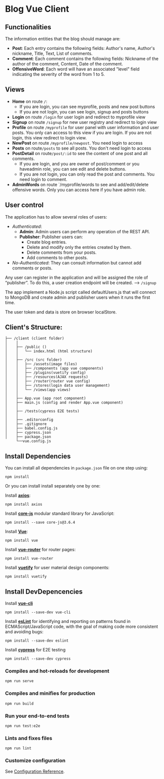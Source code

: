 # Blog Vue Client

## Functionalities
The information entities that the blog should manage are:

- **Post**: Each entry contains the following fields: Author's name, Author's nickname, Title, Text, List of comments.
- **Comment**: Each comment contains the following fields: Nickname of the author of the comment, Content, Date of the comment.
- **OffensiveWord**: Each word will have an associated "level" field indicating the severity of the word from 1 to 5.

## Views
- **Home** on route `/`:
  - If you are login, you can see myprofile, posts and new post buttons
  - If you are not login, you can see login, signup and posts buttons
- **Login** on route `/login` for user login and redirect to myprofile view
- **Signup** on route `/signup` for new user registry and redirect to login view
- **Profile** on route `/myprofile` for user panel with user information and user posts. You only can access to this view if you are login. If you are not login, this view redirect to login view.
- **NewPost** on route `/myprofile/newpost`. You need login to access
- **Posts** on route`/posts` to see all posts. You don't need login to access
- **PostDetail** on route`/post/:id` to see the content of one post and all comments.
  - If you are login, and you are owner of post/comment or you haveadmin role, you can see edit and delete buttons.
  - If you are not login, you can only read the post and comments. You need login to comment.
- **AdminWords** on route `/myprofile/words to see and add/edit/delete offensive words. Only you can access here if you have admin role.


## User control

The application has to allow several roles of users:

- _Authenticated_:
  - **Admin**: Admin users can perform any operation of the REST API.
  - **Publisher**: Publisher users can:
    - Create blog entries.
    - Delete and modify only the entries created by them.
    - Delete comments from your posts.
    - Add comments to other posts.
- _No-Authenticated_: They can consult information but cannot add comments or posts.

Any user can register in the application and will be assigned the role of “publisher”.
To do this, a user creation endpoint will be created. --> `/signup`

The app implement a Node.js script called defaultUsers.js that will connect to MongoDB and create admin and publisher users when it runs the first time.

The user token and data is store on browser localStore.


## Client's Structure:

```
├── /client (client folder)
│    │
│    ├── /public ()
│    │   └── index.html (html structure)
│    │
│    ├── /src (src folder)
│    │   ├── /assets(image files)
│    │   ├── /components (app vue components)
│    │   ├── /plugins(vuetify config)
│    │   ├── /resources(AJAX requests)
│    │   ├── /router(router vue config)
│    │   ├── /stores(login data user management)
│    │   └── /views(app views)
│    │   
│    ├── App.vue (app root component)
│    ├── main.js (config and render App.vue component)
│    │   
│    ├── /tests(cypress E2E tests)
│    │   
│    ├── .editorconfig
│    ├── .gitignore
│    ├── babel.config.js
│    ├── cypress.json
│    ├── package.json
     └──vue.config.js
```


## Install Dependencies

You can install all dependencies in `package.json` file on one step using:

`npm install`

Or you can install install separately one by one:

Install **[axios](https://github.com/axios/axios)**:

`npm install axios`

Install **[core-js](hhttps://github.com/zloirock/core-js/blob/master/README.md)** modular standard library for JavaScript:

`npm install --save core-js@3.6.4`

Install **[Vue](https://vuejs.org/)**:

`npm install vue`

Install **[vue-router](https://router.vuejs.org/)** for router pages:

`npm install vue-router`

Install **[vuetify](https://vuetifyjs.com/en/)** for user material design components:

`npm install vuetify`


## Install DevDepencencies

Install **[vue-cli](https://cli.vuejs.org/)**

`npm install --save-dev vue-cli`

Install **[esLint](https://eslint.org/docs/user-guide/getting-started)** for identifying and reporting on patterns found in ECMAScript/JavaScript code, with the goal of making code more consistent and avoiding bugs:

`npm install --save-dev eslint`

Install **[cypress](https://www.cypress.io/)** for E2E testing

`npm install --save-dev cypress`


### Compiles and hot-reloads for development
```
npm run serve
```

### Compiles and minifies for production
```
npm run build
```

### Run your end-to-end tests
```
npm run test:e2e
```

### Lints and fixes files
```
npm run lint
```

### Customize configuration
See [Configuration Reference](https://cli.vuejs.org/config/).
